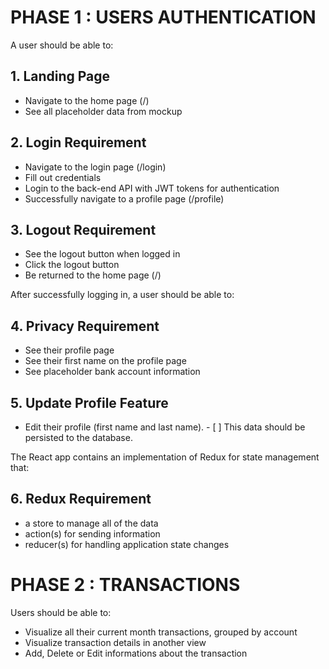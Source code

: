 # PHASE 1 : USERS AUTHENTICATION

A user should be able to:
## 1. Landing Page 
-	Navigate to the home page (/) 
-	See all placeholder data from mockup
## 2.  Login Requirement
-	Navigate to the login page (/login) 
-	Fill out credentials 
-	Login to the back-end API with JWT tokens for authentication 
-	Successfully navigate to a profile page (/profile)
## 3. Logout Requirement
-	See the logout button when logged in 
-	Click the logout button 
-	Be returned to the home page (/)

After successfully logging in, a user should be able to:
## 4. Privacy Requirement
-	See their profile page
-	See their first name on the profile page
-	See placeholder bank account information
## 5. Update Profile Feature
-	Edit their profile (first name and last name). - [ ] This data should be persisted to the database.

The React app contains an implementation of Redux for state management that:
## 6. Redux Requirement
-	a store to manage all of the data
-	action(s) for sending information
-	reducer(s) for handling application state changes<br/>


# PHASE 2 : TRANSACTIONS

Users should be able to:
- Visualize all their current month transactions, grouped by account
- Visualize transaction details in another view
- Add, Delete or Edit informations about the transaction

